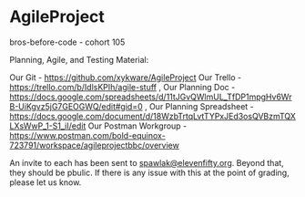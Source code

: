 # AgileProject

bros-before-code - cohort 105

Planning, Agile, and Testing Material:

Our Git - https://github.com/xykware/AgileProject
Our Trello - https://trello.com/b/IdlsKPIh/agile-stuff ,
Our Planning Doc - https://docs.google.com/spreadsheets/d/11tJGvQWlmUL_TfDP1mpgHv6WrB-UiKgvz5jG7GEOGWQ/edit#gid=0 ,
Our Planning Spreadsheet - https://docs.google.com/document/d/18WzbTrtqLvtTYPxJEd3osQVBzmTQXLXsWwP_1-S1_iI/edit
Our Postman Workgroup - https://www.postman.com/bold-equinox-723791/workspace/agileprojectbbc/overview

An invite to each has been sent to spawlak@elevenfifty.org.  Beyond that, they should be pbulic.  If there is any issue with this at the point of grading, please let us know.
